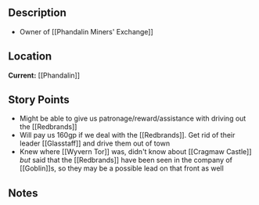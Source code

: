 ## Description
- Owner of [[Phandalin Miners' Exchange]]
## Location
**Current:** [[Phandalin]]
## Story Points
- Might be able to give us patronage/reward/assistance with driving out the [[Redbrands]]
- Will pay us 160gp if we deal with the [[Redbrands]]. Get rid of their leader [[Glasstaff]] and drive them out of town
- Knew where [[Wyvern Tor]] was, didn't know about [[Cragmaw Castle]] _but_ said that the [[Redbrands]] have been seen in the company of [[Goblin]]s, so they may be a possible lead on that front as well
## Notes

